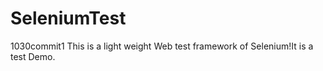 # SeleniumTest
1030commit1
This is a light weight Web test framework of Selenium!It is a test Demo.
